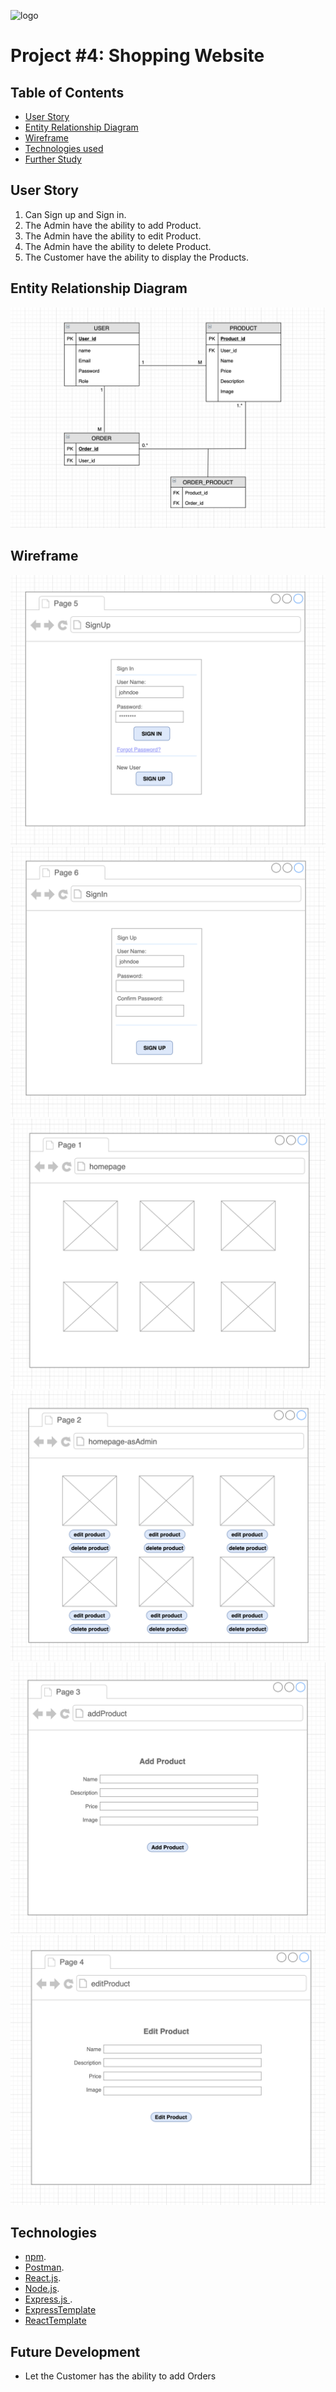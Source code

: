 ![logo](./src/Assets/Images/warshaty2.png)
#  Project #4: Shopping Website
 
## Table of Contents

- [User Story](#user-story)
- [Entity Relationship Diagram](#entity-relationship-diagram)
- [Wireframe](#wireframe)
- [Technologies used](#Technologies)
- [Further Study](#further-study)

## User Story 
1. Can Sign up and Sign in.
2. The Admin have the ability to add Product.
3. The Admin have the ability to edit Product.
4. The Admin have the ability to delete Product.
5. The Customer have the ability to display the Products.

## Entity Relationship Diagram
![ERd](trendSpotter.png)

## Wireframe
![Sign-up](signUp.png)
![Sign-in](signIn.png)
![Home page](homePage.png)
![Home Page as an Admin](homePage1.png)
![Add Product](addProduct.png)
![Edit Product](editProduct.png)

## Technologies
* [npm](https://www.npmjs.com/package/download).
* [Postman](https://www.getpostman.com/downloads/).
* [React.js](https://react-cn.github.io/react/downloads.html).
* [Node.js](https://nodejs.org/en/download/).
* [Express.js ](https://expressjs.com/en/starter/installing.html).
* [ExpressTemplate](https://github.com/sei-relativity/express-api-template)
* [ReactTemplate](https://github.com/sei-relativity/react-template)


## Future Development
* Let the Customer has the ability to add Orders

